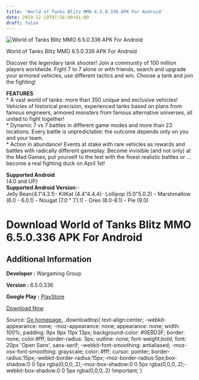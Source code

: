 ```yaml
---
title: 'World of Tanks Blitz MMO 6.5.0.336 APK For Android'
date: 2019-12-19T07:56:00+01:00
draft: false
---
```


![World of Tanks Blitz MMO 6.5.0.336 APK For Android](https://i1.wp.com/apkhome.net/wp-content/uploads/2019/11/World-of-Tanks-Blitz-MMO.png "World of Tanks Blitz MMO 6.5.0.336 APK For Android")

  

World of Tanks Blitz MMO 6.5.0.336 APK For Android

Discover the legendary tank shooter! Join a community of 100 million players worldwide. Fight 7 to 7 alone or with friends, search and upgrade your armored vehicles, use different tactics and win. Choose a tank and join the fighting!

**FEATURES**  
\* A vast world of tanks: more than 350 unique and exclusive vehicles! Vehicles of historical precision, experienced tanks based on plans from famous engineers, armored monsters from famous alternative universes, all united to fight together!  
\* Dynamic 7 vs 7 battles in different game modes and more than 23 locations. Every battle is unpredictable: the outcome depends only on you and your team.  
\* Action in abundance! Events at stake with rare vehicles as rewards and battles with radically different gameplay. Become invisible (and not only) at the Mad Games, put yourself to the test with the finest realistic battles or ... become a real fighting duck on April 1st!

**Supported Android**  
{4.0 and UP}  
**Supported Android Version**:-  
Jelly Bean(4.1"4.3.1)- KitKat (4.4"4.4.4)- Lollipop (5.0"5.0.2) - Marshmallow (6.0 - 6.0.1) - Nougat (7.0 " 7.1.1) - Oreo (8.0-8.1) - Pie (9.0)

Download World of Tanks Blitz MMO 6.5.0.336 APK For Android
===========================================================

Additional Information
----------------------

**Developer :** Wargaming Group

**Version :** 6.5.0.336

**Google Play :** [PlayStore](https://play.google.com/store/apps/details?id=net.wargaming.wot.blitz)

  

[Download Now](https://store4app.co/post/world-of-tanks-blitz-mmo-6-5-0-336-apk-for-android_1574432515)

  
Source: [Go homepage.](https://store4app.co/post/world-of-tanks-blitz-mmo-6-5-0-336-apk-for-android_1574432515) .downloadtop{ text-align:center; -webkit-appearance: none; -moz-appearance: none; appearance: none; width: 100%; padding: 9px 9px 11px 13px; background-color: #0EBD3F; border: none; color:#fff; border-radius: 3px; outline: none; font-weight;bold; font: 20px 'Open Sans', sans-serif; -webkit-font-smoothing: antialiased; -moz-osx-font-smoothing: grayscale; color: #fff; cursor: pointer; border-radius:15px;-webkit-border-radius:15px;-moz-border-radius:5px;box-shadow:0 0 5px rgba(0,0,0,.2);-moz-box-shadow:0 0 5px rgba(0,0,0,.2);-webkit-box-shadow:0 0 5px rgba(0,0,0,.2) !important; }